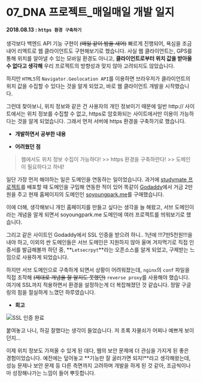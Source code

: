 # 07_DNA 프로젝트_매일매일 개발 일지 

#### 2018.08.13 : ```https 환경 구축하기```

생각보다 백엔드 API 기능 구현이 ~~(매일 같이 밤을 새어)~~ 빠르게 진행되어, 욕심을 조금 내어 리액트로 웹 클라이언트도 구현해보기로 했습니다. 사실 웹 클라이언트는, GPS를 통해 위치를 알아낼 수 있는 모바일 환경도 아니고, **클라이언트로부터 위치 값을 받아올 수 없다고 생각해** 우리 프로젝트의 방향성과 맞지 않아 고려되지도 않았습니다.

하지만 ```HTML5```의 ```Navigator.Geolocation API```를 이용하면 브라우저가 클라이언트의 위치 값을 수집할 수 있다는 것을 알게 되었고, 바로 웹 클라이언트 개발을 시작했습니다.

그런데 찾아보니, 위치 정보와 같은 건 사용자의 개인 정보이기 때문에 일반 http:// 사이트에서는 위치 정보를 수집할 수 없고, https로 암호화되는 사이트에서만 이용이 가능하다는 것을 알게 되었습니다. 그래서 먼저 서버에 https 환경을 구축하기로 했습니다.

- **개발하면서 공부한 내용**


- **어려웠던 점**

>  웹에서도 위치 정보 수집이 가능하다! >> https 환경을 구축하란다! >> 도메인이 필요하다고 하네!

일단 가장 먼저 해야하는 일은 도메인을 연동하는 일이었습니다. 과거에 [studymate 프로젝트](https://github.com/3457soso/project_studymate)를 배포할 때 도메인을 구밉해 연동한 적이 있어 똑같이 [Godaddy](https://sg.godaddy.com/)에서 거금 2만원을 주고 현재 홈페이지의 도메인인 [soyoungpark.me](http://soyoungpark.me)를 구매했습니다.  

이에 더해, 생각해보니 개인 홈페이지를 만들고 싶다는 생각을 늘 해왔고, 서브 도메인이라는 개념을 알게 되면서 soyoungpark.me 도메인에 여러 프로젝트를 띄워보기로 했습니다.

그리고 같은 사이트인 Godaddy에서 SSL 인증을 받으려 하니.. 1년에 !!!7만5천원!!!을 내야 하고, 이외의 싼 도메인들은 서브 도메인은 지원하지 않아 울며 겨자먹기로 직접 인증서를 발급해볼까 하던 중, **```Letsecrpyt```**라는 오픈소스를 알게 되었고, 구제받는 느낌으로 사용하게 되었습니다.

하지만 서브 도메인으로 구축하게 되면서 상황이 어려워졌는데,  ```nginx```의 ```conf``` 파일을 직접 조작해 ~~(제대로 개념을 잘 알지도 못했던)~~ ```reverse proxy```를 사용해야 했습니다. 여기에 SSL까지 적용하면서 환경을 설정하는게 더 복잡해졌던 것 같습니다. 정말 구글링의 힘을 절실하게 느꼈던 하루였습니다.

- **회고**

![SSL 인증 완료](https://blogfiles.pstatic.net/MjAxODA4MTRfMTY5/MDAxNTM0MTgxNjM0NTY1.0V8Ff2o52jqjEGl0TU_xCg5XbzAgcmP1yxEn__WrUs8g.JxATcT5ogtyOA8fbX0w_6cQGJMTX2S7eWEAgiwC2t00g.PNG.3457soso/%EC%8A%A4%ED%81%AC%EB%A6%B0%EC%83%B7%2C_2018-08-14_02-32-44.png)

붙여놓고 나니, 하길 잘했다는 생각이 들었습니다. 저 초록 자물쇠가 어찌나 예쁘게 보이던지... 

이제 위치 정보도 가져올 수 있게 된 데다, 웹의 보안 문제에 더 관심을 가지게 된 좋은 경험이었습니다. 예전에는 덮어놓고 **기능만 잘 굴러가면 되지!**라고 생각해왔는데, 성능 문제나 보안 문제 등 다른 측면까지 고려하며 개발을 하게 된 것 같아, 조금씩이나마 성장해나가는 느낌이 들어 뿌듯합니다.